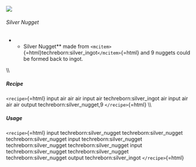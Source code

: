 ![](/mods/techreborn/silver_nugget.png)

###### Silver Nugget

-   -   Silver Nugget** made from
        `<mcitem>`{=html}techreborn:silver_ingot`</mcitem>`{=html} and 9
        nuggets could be formed back to ingot.

\\\\

##### Recipe

`<recipe>`{=html} input air air air input air techreborn:silver_ingot
air input air air air output techreborn:silver_nugget,9
`</recipe>`{=html} \\\\

##### Usage

`<recipe>`{=html} input techreborn:silver_nugget
techreborn:silver_nugget techreborn:silver_nugget input
techreborn:silver_nugget techreborn:silver_nugget
techreborn:silver_nugget input techreborn:silver_nugget
techreborn:silver_nugget techreborn:silver_nugget output
techreborn:silver_ingot `</recipe>`{=html}
